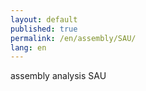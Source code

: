 ```yaml
---
layout: default
published: true
permalink: /en/assembly/SAU/
lang: en
---
```


assembly analysis SAU
